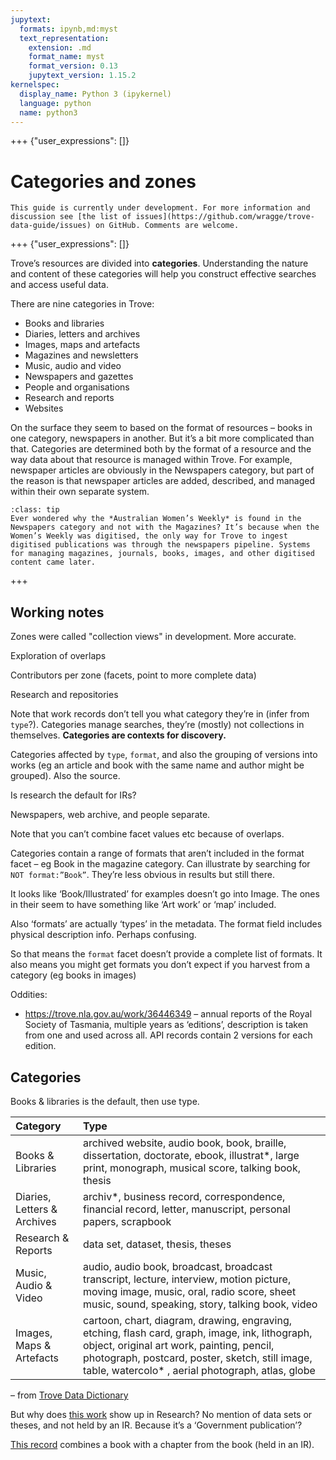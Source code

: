 ```yaml
---
jupytext:
  formats: ipynb,md:myst
  text_representation:
    extension: .md
    format_name: myst
    format_version: 0.13
    jupytext_version: 1.15.2
kernelspec:
  display_name: Python 3 (ipykernel)
  language: python
  name: python3
---
```


+++ {"user_expressions": []}

# Categories and zones

```{attention}
This guide is currently under development. For more information and discussion see [the list of issues](https://github.com/wragge/trove-data-guide/issues) on GitHub. Comments are welcome.
```

+++ {"user_expressions": []}

Trove’s resources are divided into **categories**. Understanding the nature and content of these categories will help you construct effective searches and access useful data.

There are nine categories in Trove:

- Books and libraries
- Diaries, letters and archives
- Images, maps and artefacts
- Magazines and newsletters
- Music, audio and video
- Newspapers and gazettes
- People and organisations
- Research and reports
- Websites

On the surface they seem to based on the format of resources – books in one category, newspapers in another. But it’s a bit more complicated than that. Categories are determined both by the format of a resource and the way data about that resource is managed within Trove. For example, newspaper articles are obviously in the Newspapers category, but part of the reason is that newspaper articles are added, described, and managed within their own separate system.

```{admonition} The mysterious case of the Australian Women's Weekly
:class: tip
Ever wondered why the *Australian Women’s Weekly* is found in the Newspapers category and not with the Magazines? It’s because when the Women’s Weekly was digitised, the only way for Trove to ingest digitised publications was through the newspapers pipeline. Systems for managing magazines, journals, books, images, and other digitised content came later. 
```

+++

## Working notes

Zones were called "collection views" in development. More accurate.

Exploration of overlaps

Contributors per zone (facets, point to more complete data)

Research and repositories

Note that work records don’t tell you what category they’re in (infer from `type`?). Categories manage searches, they’re (mostly) not collections in themselves. **Categories are contexts for discovery.** 

Categories affected by `type`, `format`, and also the grouping of versions into works (eg an article and book with the same name and author might be grouped). Also the source.

Is research the default for IRs?

Newspapers, web archive, and people separate.

Note that you can’t combine facet values etc because of overlaps.

Categories contain a range of formats that aren’t included in the format facet – eg Book in the magazine category. Can illustrate by searching for `NOT format:”Book”`. They’re less obvious in results but still there.

It looks like ‘Book/Illustrated’ for examples doesn’t go into Image. The ones in their seem to have something like ‘Art work’ or ‘map’ included.

Also ‘formats’ are actually ‘types’ in the metadata. The format field includes physical description info. Perhaps confusing.

So that means the `format` facet doesn’t provide a complete list of formats. It also means you might get formats you don’t expect if you harvest from a category (eg books in images)

Oddities:

- https://trove.nla.gov.au/work/36446349 – annual reports of the Royal Society of Tasmania, multiple years as ‘editions’, description is taken from one and used across all. API records contain 2 versions for each edition. 

## Categories

Books & libraries is the default, then use type.

| Category                    | Type                                                         |
| :-------------------------- | :----------------------------------------------------------- |
| Books & Libraries           | archived website, audio book, book, braille, dissertation,  doctorate, ebook, illustrat*, large print, monograph, musical score,  talking book, thesis |
| Diaries, Letters & Archives | archiv*, business record, correspondence, financial record, letter, manuscript, personal papers, scrapbook |
| Research & Reports          | data set, dataset, thesis, theses                            |
| Music, Audio & Video        | audio, audio book, broadcast, broadcast transcript, lecture,  interview, motion picture, moving image, music, oral, radio score, sheet music, sound, speaking, story, talking book, video |
| Images, Maps & Artefacts    | cartoon, chart, diagram, drawing, engraving, etching, flash card,  graph, image, ink, lithograph, object, original art work, painting,  pencil, photograph, postcard, poster, sketch, still image, table,  watercolo* , aerial photograph, atlas, globe |

– from [Trove Data Dictionary](https://trove.nla.gov.au/partners/partner-services/contribute/trove-data-dictionary)  



But why does [this work](https://troveconsole.herokuapp.com/v3/?url=https%3A%2F%2Fapi.trove.nla.gov.au%2Fv3%2Fwork%2F9439997%3Freclevel%3Dfull%26include%3Dworkversions%2Choldings) show up in Research? No mention of data sets or theses, and not held by an IR. Because it’s a ‘Government publication’?

[This record](https://troveconsole.herokuapp.com/v3/?url=https%3A%2F%2Fapi.trove.nla.gov.au%2Fv3%2Fwork%2F81126945%3Freclevel%3Dfull%26include%3Dworkversions) combines a book with a chapter from the book (held in an IR).

```{code-cell} ipython3

```
